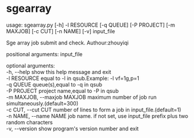 # sgearray

usage: sgearray.py [-h] -l RESOURCE [-q QUEUE] [-P PROJECT] [-m MAXJOB]
                   [-c CUT] [-n NAME] [-v]
                   input_file

Sge array job submit and check. Authour:zhouyiqi

positional arguments:
  input_file

optional arguments:<br>
  -h, --help            show this help message and exit<br>
  -l RESOURCE           equal to -l in qsub.Example: -l vf=1g,p=1<br>
  -q QUEUE              queue(s),equal to -q in qsub<br>
  -P PROJECT            project name,equal to -P in qsub<br>
  -m MAXJOB, --maxjob MAXJOB
  maximum number of job run simultaneously.(default=300)<br>
  -c CUT, --cut CUT     number of lines to form a job in
                        input_file.(default=1)<br>
  -n NAME, --name NAME  job name. if not set, use input_file prefix plus two
                        random characters<br>
  -v, --version         show program's version number and exit<br>
